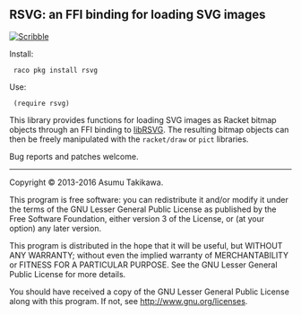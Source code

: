 RSVG: an FFI binding for loading SVG images
-------------------------------------------

[![Scribble](https://img.shields.io/badge/Docs-Scribble-blue.svg)](http://pkg-build.racket-lang.org/doc/rsvg/index.html)

Install:

```
 raco pkg install rsvg
```

Use:

```racket
 (require rsvg)
```

This library provides functions for loading SVG images as Racket bitmap
objects through an FFI binding to
[libRSVG](https://live.gnome.org/LibRsvg). The resulting bitmap objects
can then be freely manipulated with the `racket/draw` or
`pict` libraries.

Bug reports and patches welcome.

---

Copyright © 2013-2016 Asumu Takikawa.

This program is free software: you can redistribute it and/or modify it under
the terms of the GNU Lesser General Public License as published by the Free
Software Foundation, either version 3 of the License, or (at your option) any
later version.

This program is distributed in the hope that it will be useful, but WITHOUT ANY
WARRANTY; without even the implied warranty of MERCHANTABILITY or FITNESS FOR A
PARTICULAR PURPOSE. See the GNU Lesser General Public License for more details.

You should have received a copy of the GNU Lesser General Public License along
with this program. If not, see http://www.gnu.org/licenses.
